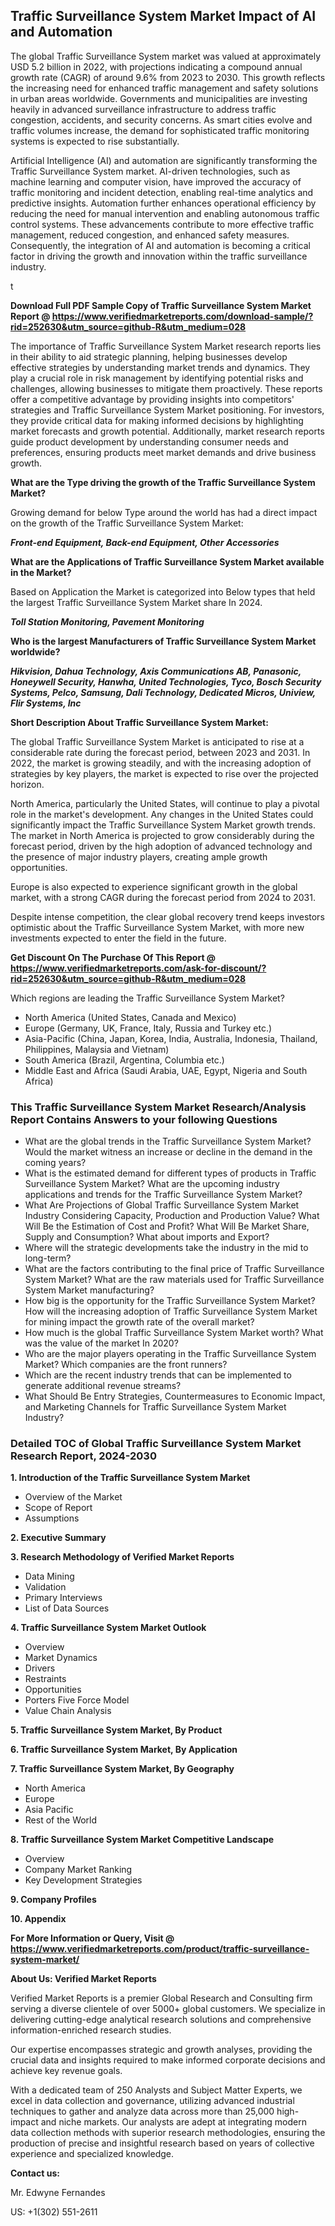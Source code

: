 <h2>Traffic Surveillance System Market Impact of AI and Automation</h2><p>The global Traffic Surveillance System market was valued at approximately USD 5.2 billion in 2022, with projections indicating a compound annual growth rate (CAGR) of around 9.6% from 2023 to 2030. This growth reflects the increasing need for enhanced traffic management and safety solutions in urban areas worldwide. Governments and municipalities are investing heavily in advanced surveillance infrastructure to address traffic congestion, accidents, and security concerns. As smart cities evolve and traffic volumes increase, the demand for sophisticated traffic monitoring systems is expected to rise substantially.</p><p>Artificial Intelligence (AI) and automation are significantly transforming the Traffic Surveillance System market. AI-driven technologies, such as machine learning and computer vision, have improved the accuracy of traffic monitoring and incident detection, enabling real-time analytics and predictive insights. Automation further enhances operational efficiency by reducing the need for manual intervention and enabling autonomous traffic control systems. These advancements contribute to more effective traffic management, reduced congestion, and enhanced safety measures. Consequently, the integration of AI and automation is becoming a critical factor in driving the growth and innovation within the traffic surveillance industry.</p>t</p><p id="" class=""><strong>Download Full PDF Sample Copy of Traffic Surveillance System Market Report @ <a href="https://www.verifiedmarketreports.com/download-sample/?rid=252630&utm_source=github-R&utm_medium=028" target="_blank">https://www.verifiedmarketreports.com/download-sample/?rid=252630&utm_source=github-R&utm_medium=028</a></strong></p><p>The importance of&nbsp;Traffic Surveillance System Market research reports lies in their ability to aid strategic planning, helping businesses develop effective strategies by understanding market trends and dynamics. They play a crucial role in risk management by identifying potential risks and challenges, allowing businesses to mitigate them proactively. These reports offer a competitive advantage by providing insights into competitors' strategies and Traffic Surveillance System Market positioning. For investors, they provide critical data for making informed decisions by highlighting market forecasts and growth potential. Additionally, market research reports guide product development by understanding consumer needs and preferences, ensuring products meet market demands and drive business growth.</p><p><strong>What are the&nbsp;Type driving the growth of the Traffic Surveillance System Market?</strong></p><p id="" class="">Growing demand for below Type around the world has had a direct impact on the growth of the Traffic Surveillance System Market:</p><em><strong>Front-end Equipment, Back-end Equipment, Other Accessories</strong></em></p><strong>What are the&nbsp;Applications&nbsp;of Traffic Surveillance System Market available in the Market?</strong></p><p id="" class="">Based on Application the Market is categorized into Below types that held the largest Traffic Surveillance System Market share In 2024.</p><em><strong>Toll Station Monitoring, Pavement Monitoring</strong></em></p><strong>Who is the largest Manufacturers of Traffic Surveillance System Market worldwide?</strong></p><p><em><strong>Hikvision, Dahua Technology, Axis Communications AB, Panasonic, Honeywell Security, Hanwha, United Technologies, Tyco, Bosch Security Systems, Pelco, Samsung, Dali Technology, Dedicated Micros, Uniview, Flir Systems, Inc</strong></em></p><p id="" class=""><strong>Short Description About Traffic Surveillance System Market:</strong></p><p>The global Traffic Surveillance System Market is anticipated to rise at a considerable rate during the forecast period, between 2023 and 2031. In 2022, the market is growing steadily, and with the increasing adoption of strategies by key players, the market is expected to rise over the projected horizon.</p><p>North America, particularly the United States, will continue to play a pivotal role in the market's development. Any changes in the United States could significantly impact the Traffic Surveillance System Market growth trends. The market in North America is projected to grow considerably during the forecast period, driven by the high adoption of advanced technology and the presence of major industry players, creating ample growth opportunities.</p><p>Europe is also expected to experience significant growth in the global market, with a strong CAGR during the forecast period from 2024 to 2031.</p><p>Despite intense competition, the clear global recovery trend keeps investors optimistic about the Traffic Surveillance System Market, with more new investments expected to enter the field in the future.</p><p id="" class=""><strong>Get Discount On The Purchase Of This Report @ <a href="https://www.verifiedmarketreports.com/ask-for-discount/?rid=252630&utm_source=github-R&utm_medium=028" target="_blank">https://www.verifiedmarketreports.com/ask-for-discount/?rid=252630&utm_source=github-R&utm_medium=028</a></strong></p>Which regions are leading the Traffic Surveillance System Market?</p><ul><li>North America (United States, Canada and Mexico)</li><li>Europe (Germany, UK, France, Italy, Russia and Turkey etc.)</li><li>Asia-Pacific (China, Japan, Korea, India, Australia, Indonesia, Thailand, Philippines, Malaysia and Vietnam)</li><li>South America (Brazil, Argentina, Columbia etc.)</li><li>Middle East and Africa (Saudi Arabia, UAE, Egypt, Nigeria and South Africa)</li></ul><h3 id="" class="">This Traffic Surveillance System Market Research/Analysis Report Contains Answers to your following Questions</h3><ul><li>What are the global trends in the Traffic Surveillance System Market? Would the market witness an increase or decline in the demand in the coming years?</li><li>What is the estimated demand for different types of products in Traffic Surveillance System Market? What are the upcoming industry applications and trends for the Traffic Surveillance System Market?</li><li>What Are Projections of Global Traffic Surveillance System Market Industry Considering Capacity, Production and Production Value? What Will Be the Estimation of Cost and Profit? What Will Be Market Share, Supply and Consumption? What about imports and Export?</li><li>Where will the strategic developments take the industry in the mid to long-term?</li><li>What are the factors contributing to the final price of Traffic Surveillance System Market? What are the raw materials used for Traffic Surveillance System Market manufacturing?</li><li>How big is the opportunity for the Traffic Surveillance System Market? How will the increasing adoption of Traffic Surveillance System Market for mining impact the growth rate of the overall market?</li><li>How much is the global Traffic Surveillance System Market worth? What was the value of the market In 2020?</li><li>Who are the major players operating in the Traffic Surveillance System Market? Which companies are the front runners?</li><li>Which are the recent industry trends that can be implemented to generate additional revenue streams?</li><li>What Should Be Entry Strategies, Countermeasures to Economic Impact, and Marketing Channels for Traffic Surveillance System Market Industry?</li></ul><h3 id="" class="">Detailed TOC of Global Traffic Surveillance System Market Research Report, 2024-2030</h3><p id="" class=""><strong>1. Introduction of the Traffic Surveillance System Market</strong></p><ul><li>Overview of the Market</li><li>Scope of Report</li><li>Assumptions</li></ul><p id="" class=""><strong>2. Executive Summary</strong></p><p id="" class=""><strong>3. Research Methodology of Verified Market Reports</strong></p><ul><li>Data Mining</li><li>Validation</li><li>Primary Interviews</li><li>List of Data Sources</li></ul><p id="" class=""><strong>4. Traffic Surveillance System Market Outlook</strong></p><ul><li>Overview</li><li>Market Dynamics</li><li>Drivers</li><li>Restraints</li><li>Opportunities</li><li>Porters Five Force Model</li><li>Value Chain Analysis</li></ul><p id="" class=""><strong>5. Traffic Surveillance System Market, By Product</strong></p><p id="" class=""><strong>6. Traffic Surveillance System Market, By Application</strong></p><p id="" class=""><strong>7. Traffic Surveillance System Market, By Geography</strong></p><ul><li>North America</li><li>Europe</li><li>Asia Pacific</li><li>Rest of the World</li></ul><p id="" class=""><strong>8. Traffic Surveillance System Market Competitive Landscape</strong></p><ul><li>Overview</li><li>Company Market Ranking</li><li>Key Development Strategies</li></ul><p id="" class=""><strong>9. Company Profiles</strong></p><p id="" class=""><strong>10. Appendix</strong></p><p id="" class=""><strong>For More Information or Query, Visit @ <a href="https://www.verifiedmarketreports.com/product/traffic-surveillance-system-market/" target="_blank">https://www.verifiedmarketreports.com/product/traffic-surveillance-system-market/</a></strong></p><p id="" class=""><strong>About Us: Verified Market Reports</strong></p><p id="" class="">Verified Market Reports is a premier Global Research and Consulting firm serving a diverse clientele of over 5000+ global customers. We specialize in delivering cutting-edge analytical research solutions and comprehensive information-enriched research studies.</p><p id="" class="">Our expertise encompasses strategic and growth analyses, providing the crucial data and insights required to make informed corporate decisions and achieve key revenue goals.</p><p id="" class="">With a dedicated team of 250 Analysts and Subject Matter Experts, we excel in data collection and governance, utilizing advanced industrial techniques to gather and analyze data across more than 25,000 high-impact and niche markets. Our analysts are adept at integrating modern data collection methods with superior research methodologies, ensuring the production of precise and insightful research based on years of collective experience and specialized knowledge.</p><p id="" class=""><strong>Contact us:</strong></p><p id="" class="">Mr. Edwyne Fernandes</p><p id="" class="">US: +1(302) 551-2611</p>